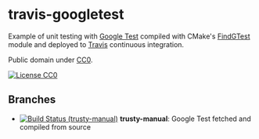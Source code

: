 # travis-googletest

Example of unit testing with [Google Test](https://code.google.com/p/googletest)
compiled with CMake's [FindGTest](https://cmake.org/cmake/help/latest/module/FindGTest.html)
module and deployed to [Travis](https://travis-ci.org/bast/gtest-demo/builds)
continuous integration.

Public domain under [CC0](https://creativecommons.org/publicdomain/zero/1.0/).

[![License CC0](https://img.shields.io/badge/license-CC0-blue.svg)](https://creativecommons.org/publicdomain/zero/1.0/)


## Branches

- [![Build Status (trusty-manual)](https://travis-ci.org/GHF/travis-googletest.svg?branch=trusty-manual)](https://travis-ci.org/GHF/travis-googletest)
**trusty-manual**: Google Test fetched and compiled from source
